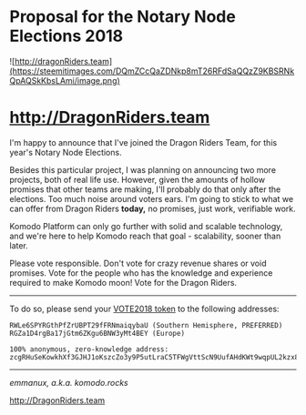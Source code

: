 # Proposal for the Notary Node Elections 2018

![http://dragonRiders.team](https://steemitimages.com/DQmZCcQaZDNkp8mT26RFdSaQQzZ9KBSRNkQpAQSkKbsLAmi/image.png)
# http://DragonRiders.team

I'm happy to announce that I've joined the Dragon Riders Team, for this year's Notary Node Elections.

Besides this particular project, I was planning on announcing two more projects, both of real life use. 
However, given the amounts of hollow promises that other teams are making, I'll probably do that only after the elections. Too much noise around voters ears.
I'm going to stick to what we can offer from Dragon Riders **today,** no promises, just work, verifiable work.

Komodo Platform can only go further with solid and scalable technology, and we're here to help Komodo reach that goal - scalability, sooner than later.

Please vote responsible. Don't vote for crazy revenue shares or void promises. Vote for the people who has the knowledge and experience required to make Komodo moon! 
Vote for the Dragon Riders. 


-------------------


To do so, please send your [VOTE2018 token](https://goo.gl/Y4nRMY) to the following addresses:
```
RWLe6SPYRGthPfZrUBPT29fFRNmaiqybaU (Southern Hemisphere, PREFERRED)
RGZa1D4rgBa17jGtm6ZKgu6BNW3yMt4BEY (Europe)

100% anonymous, zero-knowledge address:
zcgRHuSeKowkhXf3GJHJ1oKszcZo3y9P5utLraC5TFWgVttScN9UufAHdKWt9wqpUL2kzx8tsJgtfZkmQWQuwoFuCCD8Ltz
```

-------------------

*emmanux, a.k.a. komodo.rocks*


http://DragonRiders.team
